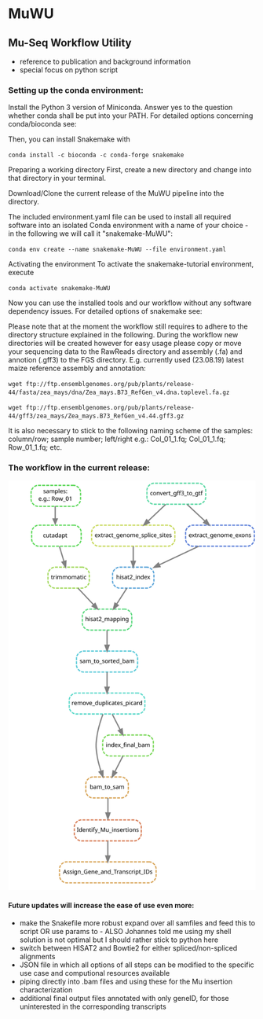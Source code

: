 # MuWU
## Mu-Seq Workflow Utility 

- reference to publication and background information 
- special focus on python script

### Setting up the conda environment: 
Install the Python 3 version of Miniconda.
Answer yes to the question whether conda shall be put into your PATH.
For detailed options concerning conda/bioconda see:

Then, you can install Snakemake with

`conda install -c bioconda -c conda-forge snakemake`

Preparing a working directory
First, create a new directory and change into that directory in your terminal.

Download/Clone the current release of the MuWU pipeline into the directory.

The included environment.yaml file can be used to install all required software into an isolated Conda environment with a name of your choice - in the following we will call it "snakemake-MuWU":

`conda env create --name snakemake-MuWU --file environment.yaml`

Activating the environment
To activate the snakemake-tutorial environment, execute

`conda activate snakemake-MuWU`

Now you can use the installed tools and our workflow without any software dependency issues.
For detailed options of snakemake see: 

Please note that at the moment the workflow still requires to adhere to the directory structure explained in the following.
During the workflow new directories will be created however for easy usage please copy or move your sequencing data to the RawReads directory and assembly (.fa) and annotion (.gff3) to the FGS directory.
E.g. currently used (23.08.19) latest maize reference assembly and annotation:

  `wget ftp://ftp.ensemblgenomes.org/pub/plants/release-44/fasta/zea_mays/dna/Zea_mays.B73_RefGen_v4.dna.toplevel.fa.gz`
  
  `wget ftp://ftp.ensemblgenomes.org/pub/plants/release-44/gff3/zea_mays/Zea_mays.B73_RefGen_v4.44.gff3.gz`


It is also necessary to stick to the following naming scheme of the samples:
column/row; sample number; left/right
e.g.:
Col_01_1.fq; 
Col_01_1.fq; 
Row_01_1.fq; 
etc. 


### The workflow in the current release:
![Alt text](./dag3.svg)


#### Future updates will increase the ease of use even more:
- make the Snakefile more robust expand over all samfiles and feed this to script OR use params to - ALSO Johannes told me using my shell solution is not optimal but I should rather stick to python here
- switch between HISAT2 and Bowtie2 for either spliced/non-spliced alignments
- JSON file in which all options of all steps can be modified to the specific use case and computional resources available
- piping directly into .bam files and using these for the Mu insertion characterization
- additional final output files annotated with only geneID, for those uninterested in the corresponding transcripts
